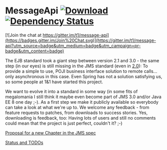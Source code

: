 # MessageApi [ ![Download](https://api.bintray.com/packages/t1/javaee-helpers/message-api/images/download.png) ](https://bintray.com/t1/javaee-helpers/message-api/_latestVersion) [![Dependency Status](https://www.versioneye.com/user/projects/53fb9c49e09da3d6e200066b/badge.svg?style=flat)](https://www.versioneye.com/user/projects/53fb9c49e09da3d6e200066b)

[![Join the chat at https://gitter.im/t1/message-api](https://badges.gitter.im/Join%20Chat.svg)](https://gitter.im/t1/message-api?utm_source=badge&utm_medium=badge&utm_campaign=pr-badge&utm_content=badge)

The EJB standard took a giant step between version 2.1 and 3.0 - the same step (in our eyes) is still missing in the JMS standard (even in [2.0](http://java.net/projects/jms-spec)): To provide a simple to use, POJI business interface solution to remote calls... only asynchronous in this case. Even Spring has not a solution satisfying us, so some people at 1&1 have started this project.

We want to evolve it into a standard in some way (in some fits of megalomania I still think it maybe even become part of JMS 3.0 and/or Java EE 8 one day ;-). As a first step we make it publicly available so everybody can take a look at what we're up to. We welcome any feedback - from feature requests to patches, from downloads to success stories. Yes, downloading is feedback, too: Having lots of users and still no comments could mean that the project is just perfect, couldn't it? ;-)


[Proposal for a new Chapter in the JMS spec](doc/PROPOSAL.mediawiki)

[Status and TODOs](doc/STATUS.mediawiki)

